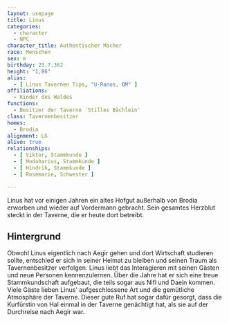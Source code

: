 ```yaml
---
layout: usepage
title: Linus
categories:
  - character
  - NPC
character_title: Authentischer Macher
race: Menschen
sex: m
birthday: 23.7.362
height: "1,86"
alias:
  - [ Linus Tavernen Tips, "U-Ranos, DM" ]
affiliations:
  - Kinder des Waldes
functions:
  - Besitzer der Taverne 'Stilles Bächlein'
class: Tavernenbesitzer
homes:
  - Brodia
alignment: LG
alive: true
relationships:
  - [ Viktor, Stammkunde ]
  - [ Modaharius, Stammkunde ]
  - [ Hindrik, Stammkunde ]
  - [ Rosemarie, Schwester ]

---
```


Linus hat vor einigen Jahren ein altes Hofgut außerhalb von Brodia erworben und wieder auf Vordermann gebracht. Sein
gesamtes Herzblut steckt in der Taverne, die er heute dort betreibt.

<!--more-->

## Hintergrund

Obwohl Linus eigentlich nach Aegir gehen und dort Wirtschaft studieren sollte, entschied er sich in seiner Heimat zu
bleiben und seinen Traum als Tavernenbesitzer verfolgen. Linus liebt das Interagieren mit seinen Gästen und neue
Personen kennenzulernen. Über die Jahre hat er sich eine treue Stammkundschaft aufgebaut, die teils sogar aus Nifl und
Daein kommen. Viele Gäste lieben Linus' aufgeschlossene Art und die gemütliche Atmosphäre der Taverne. Dieser gute Ruf
hat sogar dafür gesorgt, dass die Kurfürstin von Hal einmal in der Taverne genächtigt hat, als sie auf der Durchreise
nach Aegir war.